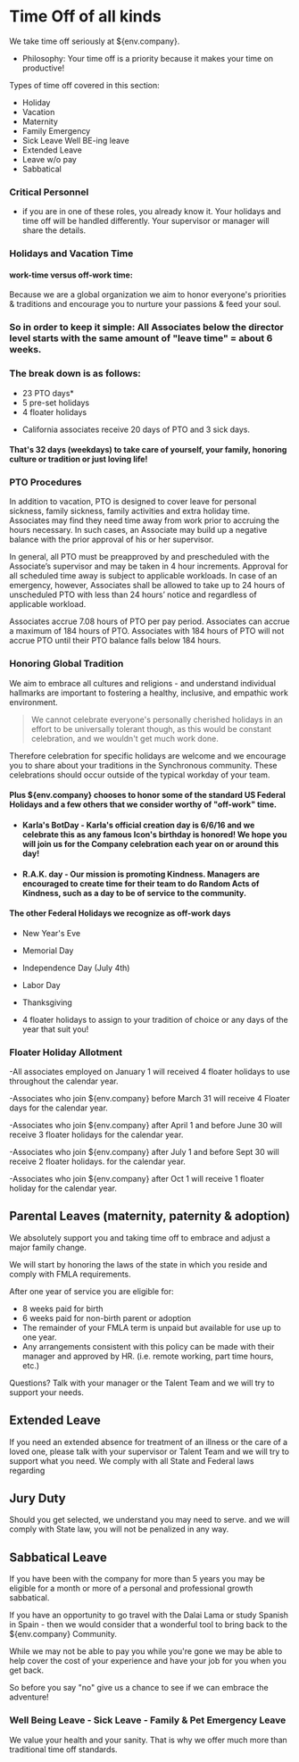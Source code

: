 # Time Off of all kinds

We take time off seriously at ${env.company}.  

- Philosophy: Your time off is a priority because it makes your time on productive!

Types of time off covered in this section:

- Holiday
- Vacation
-  Maternity
- Family Emergency
- Sick Leave Well BE-ing leave
- Extended Leave
- Leave w/o pay
- Sabbatical

### Critical Personnel
-  if you are in one of these roles, you already know it.  Your holidays and time off will be handled differently. Your supervisor or manager will share the details. 


### Holidays and Vacation Time 

#### work-time versus off-work time:
Because we are a global organization we aim to honor everyone's priorities & traditions and encourage you to nurture your passions & feed your soul. 

### So in order to keep it simple: All Associates below the director level starts with the same amount of "leave time" = about 6 weeks.

### The break down is as follows: 
- 23 PTO days* 
- 5 pre-set holidays  
- 4 floater holidays 

* California associates receive 20 days of PTO and 3 sick days. 

#### That's 32 days (weekdays) to take care of yourself, your family, honoring culture or tradition or just loving life! 

### PTO Procedures

In addition to vacation, PTO is designed to cover leave for personal sickness, family sickness, family activities and extra holiday time. Associates may find they need time away from work prior to accruing the hours necessary. In such cases, an Associate may build up a negative balance with the prior approval of his or her supervisor.

In general, all PTO must be preapproved by and prescheduled with the Associate’s supervisor and may be taken in 4 hour increments. Approval for all scheduled time away is subject to applicable workloads. In case of an emergency, however, Associates shall be allowed to take up to 24 hours of unscheduled PTO with less than 24 hours’ notice and regardless of applicable workload.

Associates accrue 7.08 hours of PTO per pay period.   Associates can accrue a maximum of 184 hours of PTO. Associates with 184 hours of PTO will not accrue PTO until their PTO balance falls below 184 hours.


### Honoring Global Tradition

We aim to embrace all cultures and religions - and understand individual hallmarks are important to fostering a healthy, inclusive, and empathic work environment. 

> We cannot celebrate everyone's personally cherished holidays in an effort to be universally tolerant though, as this would be constant celebration, and we wouldn't get much work done. 

Therefore celebration for specific holidays are welcome and we encourage you to share about your traditions in the Synchronous community.  These celebrations should occur outside of the typical workday of your team.   

#### Plus ${env.company} chooses to honor some of the standard US Federal Holidays and a few others that we consider worthy of "off-work" time.

*  #### Karla's BotDay - Karla's official creation day is 6/6/16 and we celebrate this as any famous Icon's birthday is honored!  We hope you will join us for the Company celebration each year on or around this day!

* #### R.A.K. day - Our mission is promoting Kindness.  Managers are encouraged to create time for their team  to do Random Acts of Kindness, such as a day to be of service to the community.  

#### The other Federal Holidays we recognize as off-work days

* New Year's Eve 

* Memorial Day 

* Independence Day (July 4th)

* Labor Day 

* Thanksgiving

* 4 floater holidays to assign to your tradition of choice or any days of the year that suit you!

### Floater Holiday Allotment 

-All associates employed on January 1 will received 4 floater holidays to use throughout the calendar year. 

-Associates who join ${env.company} before March 31 will receive 4 Floater days for the calendar year. 

-Associates who join ${env.company} after April 1 and before June 30 will receive 3 floater holidays for the calendar year.   

-Associates who join ${env.company} after July 1 and before Sept 30 will receive 2 floater holidays. for the calendar year. 

-Associates who join ${env.company} after Oct 1 will receive 1 floater holiday for the calendar year. 
 

## Parental Leaves (maternity, paternity & adoption) 

We absolutely support you and taking time off to embrace and adjust a major family change. 

We will start by honoring the laws of the state in which you reside and comply with FMLA requirements.   

After one year of service you are eligible for:

* 8 weeks paid for birth 
* 6 weeks paid for non-birth parent or adoption
* The remainder of your FMLA term is unpaid but available for use up to one year. 
*  Any arrangements consistent with this policy can be made with their manager and approved by HR. (i.e. remote working, part time hours, etc.)

Questions?  Talk with your manager or the Talent Team and we will try to support your needs.


## Extended Leave

If you need an extended absence for treatment of an illness or the care of a loved one, please talk with your supervisor or Talent Team and we will try to support what you need.  We comply with all State and Federal laws regarding 


## Jury Duty 

Should you get selected, we understand you may need to serve. and we will comply with State law, you will not be penalized in any way.


##  Sabbatical Leave

If you have been with the company for more than 5 years you may be eligible for a month or more of a personal and professional growth sabbatical. 

If you have an opportunity to go travel with the Dalai Lama or study Spanish in Spain - then we would consider that a wonderful tool to bring back to the ${env.company} Community. 

While we may not be able to pay you while you're gone we may be able to help cover the cost of your experience and have your job for you when you get back. 

So before you say "no" give us a chance to see if we can embrace the adventure!



### Well Being Leave - Sick Leave - Family & Pet Emergency Leave

We value your health and your sanity.  That is why we offer much more than traditional time off standards.









